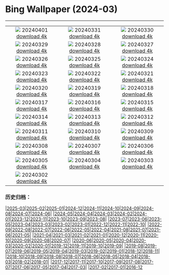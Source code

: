 # Bing Wallpaper (2024-03)
**************
| | | |
| :----: | :----: | :----: |
| ![](https://www.bing.com/th?id=OHR.PalazzoFarnese_EN-IN6555201202_1920x1080.jpg) 20240401 [download 4k](https://www.bing.com/th?id=OHR.PalazzoFarnese_EN-IN6555201202_UHD.jpg) | ![](https://www.bing.com/th?id=OHR.HungarianEggs_EN-IN6319733019_1920x1080.jpg) 20240331 [download 4k](https://www.bing.com/th?id=OHR.HungarianEggs_EN-IN6319733019_UHD.jpg) | ![](https://www.bing.com/th?id=OHR.SleepySloth_EN-IN4281443663_1920x1080.jpg) 20240330 [download 4k](https://www.bing.com/th?id=OHR.SleepySloth_EN-IN4281443663_UHD.jpg) |
| ![](https://www.bing.com/th?id=OHR.SouthStackLight_EN-IN3270278933_1920x1080.jpg) 20240329 [download 4k](https://www.bing.com/th?id=OHR.SouthStackLight_EN-IN3270278933_UHD.jpg) | ![](https://www.bing.com/th?id=OHR.ShanghaiBlossoms_EN-IN2648888544_1920x1080.jpg) 20240328 [download 4k](https://www.bing.com/th?id=OHR.ShanghaiBlossoms_EN-IN2648888544_UHD.jpg) | ![](https://www.bing.com/th?id=OHR.AmerFortJaipur_EN-IN2082526909_1920x1080.jpg) 20240327 [download 4k](https://www.bing.com/th?id=OHR.AmerFortJaipur_EN-IN2082526909_UHD.jpg) |
| ![](https://www.bing.com/th?id=OHR.HangRaiVietnam_EN-IN1740946404_1920x1080.jpg) 20240326 [download 4k](https://www.bing.com/th?id=OHR.HangRaiVietnam_EN-IN1740946404_UHD.jpg) | ![](https://www.bing.com/th?id=OHR.ColorfulHoli_EN-IN1408702608_1920x1080.jpg) 20240325 [download 4k](https://www.bing.com/th?id=OHR.ColorfulHoli_EN-IN1408702608_UHD.jpg) | ![](https://www.bing.com/th?id=OHR.WhiteEyes_EN-IN1161324930_1920x1080.jpg) 20240324 [download 4k](https://www.bing.com/th?id=OHR.WhiteEyes_EN-IN1161324930_UHD.jpg) |
| ![](https://www.bing.com/th?id=OHR.AmazonClouds_EN-IN0715787319_1920x1080.jpg) 20240323 [download 4k](https://www.bing.com/th?id=OHR.AmazonClouds_EN-IN0715787319_UHD.jpg) | ![](https://www.bing.com/th?id=OHR.WaikatoWater_EN-IN0496434558_1920x1080.jpg) 20240322 [download 4k](https://www.bing.com/th?id=OHR.WaikatoWater_EN-IN0496434558_UHD.jpg) | ![](https://www.bing.com/th?id=OHR.BwindiNationalForest_EN-IN2480914473_1920x1080.jpg) 20240321 [download 4k](https://www.bing.com/th?id=OHR.BwindiNationalForest_EN-IN2480914473_UHD.jpg) |
| ![](https://www.bing.com/th?id=OHR.SpringCaveDale_EN-IN2419088160_1920x1080.jpg) 20240320 [download 4k](https://www.bing.com/th?id=OHR.SpringCaveDale_EN-IN2419088160_UHD.jpg) | ![](https://www.bing.com/th?id=OHR.SpringFrog_EN-IN2337818146_1920x1080.jpg) 20240319 [download 4k](https://www.bing.com/th?id=OHR.SpringFrog_EN-IN2337818146_UHD.jpg) | ![](https://www.bing.com/th?id=OHR.ElephantRock_EN-IN2152093542_1920x1080.jpg) 20240318 [download 4k](https://www.bing.com/th?id=OHR.ElephantRock_EN-IN2152093542_UHD.jpg) |
| ![](https://www.bing.com/th?id=OHR.PambanBridge_EN-IN4607247244_1920x1080.jpg) 20240317 [download 4k](https://www.bing.com/th?id=OHR.PambanBridge_EN-IN4607247244_UHD.jpg) | ![](https://www.bing.com/th?id=OHR.BambooPanda_EN-IN2073859171_1920x1080.jpg) 20240316 [download 4k](https://www.bing.com/th?id=OHR.BambooPanda_EN-IN2073859171_UHD.jpg) | ![](https://www.bing.com/th?id=OHR.AnzaBorregoBloom_EN-IN2000050821_1920x1080.jpg) 20240315 [download 4k](https://www.bing.com/th?id=OHR.AnzaBorregoBloom_EN-IN2000050821_UHD.jpg) |
| ![](https://www.bing.com/th?id=OHR.AyutthayaTree_EN-IN1779605533_1920x1080.jpg) 20240314 [download 4k](https://www.bing.com/th?id=OHR.AyutthayaTree_EN-IN1779605533_UHD.jpg) | ![](https://www.bing.com/th?id=OHR.MagadiFlamingos_EN-IN1729964021_1920x1080.jpg) 20240313 [download 4k](https://www.bing.com/th?id=OHR.MagadiFlamingos_EN-IN1729964021_UHD.jpg) | ![](https://www.bing.com/th?id=OHR.BryceSnow_EN-IN1627515596_1920x1080.jpg) 20240312 [download 4k](https://www.bing.com/th?id=OHR.BryceSnow_EN-IN1627515596_UHD.jpg) |
| ![](https://www.bing.com/th?id=OHR.SleepyKoala_EN-IN1567307093_1920x1080.jpg) 20240311 [download 4k](https://www.bing.com/th?id=OHR.SleepyKoala_EN-IN1567307093_UHD.jpg) | ![](https://www.bing.com/th?id=OHR.MorningElephants_EN-IN1473865657_1920x1080.jpg) 20240310 [download 4k](https://www.bing.com/th?id=OHR.MorningElephants_EN-IN1473865657_UHD.jpg) | ![](https://www.bing.com/th?id=OHR.BistiBlue_EN-IN1019261604_1920x1080.jpg) 20240309 [download 4k](https://www.bing.com/th?id=OHR.BistiBlue_EN-IN1019261604_UHD.jpg) |
| ![](https://www.bing.com/th?id=OHR.TateLightUp_EN-IN0743144601_1920x1080.jpg) 20240308 [download 4k](https://www.bing.com/th?id=OHR.TateLightUp_EN-IN0743144601_UHD.jpg) | ![](https://www.bing.com/th?id=OHR.TarragonaSpain_EN-IN2183884361_1920x1080.jpg) 20240307 [download 4k](https://www.bing.com/th?id=OHR.TarragonaSpain_EN-IN2183884361_UHD.jpg) | ![](https://www.bing.com/th?id=OHR.WahclellaFalls_EN-IN2266702818_1920x1080.jpg) 20240306 [download 4k](https://www.bing.com/th?id=OHR.WahclellaFalls_EN-IN2266702818_UHD.jpg) |
| ![](https://www.bing.com/th?id=OHR.BangkokCircle_EN-IN0487845274_1920x1080.jpg) 20240305 [download 4k](https://www.bing.com/th?id=OHR.BangkokCircle_EN-IN0487845274_UHD.jpg) | ![](https://www.bing.com/th?id=OHR.ArenalCostaRica_EN-IN6333017933_1920x1080.jpg) 20240304 [download 4k](https://www.bing.com/th?id=OHR.ArenalCostaRica_EN-IN6333017933_UHD.jpg) | ![](https://www.bing.com/th?id=OHR.KrugerLeopard_EN-IN2497124555_1920x1080.jpg) 20240303 [download 4k](https://www.bing.com/th?id=OHR.KrugerLeopard_EN-IN2497124555_UHD.jpg) |
| ![](https://www.bing.com/th?id=OHR.ModicaItaly_EN-IN0487333046_1920x1080.jpg) 20240302 [download 4k](https://www.bing.com/th?id=OHR.ModicaItaly_EN-IN0487333046_UHD.jpg) |  |  |

### 历史归档：

|[2025-03](bing/2025-03/2025-03.md)|[2025-02](bing/2025-02/2025-02.md)|[2025-01](bing/2025-01/2025-01.md)|[2024-12](bing/2024-12/2024-12.md)|[2024-11](bing/2024-11/2024-11.md)|[2024-10](bing/2024-10/2024-10.md)|[2024-09](bing/2024-09/2024-09.md)|[2024-08](bing/2024-08/2024-08.md)|[2024-07](bing/2024-07/2024-07.md)|[2024-06](bing/2024-06/2024-06.md)|
|[2024-05](bing/2024-05/2024-05.md)|[2024-04](bing/2024-04/2024-04.md)|[2024-03](bing/2024-03/2024-03.md)|[2024-02](bing/2024-02/2024-02.md)|[2024-01](bing/2024-01/2024-01.md)|[2023-12](bing/2023-12/2023-12.md)|[2023-11](bing/2023-11/2023-11.md)|[2023-10](bing/2023-10/2023-10.md)|[2023-09](bing/2023-09/2023-09.md)|[2023-08](bing/2023-08/2023-08.md)|
|[2023-07](bing/2023-07/2023-07.md)|[2023-06](bing/2023-06/2023-06.md)|[2023-05](bing/2023-05/2023-05.md)|[2023-04](bing/2023-04/2023-04.md)|[2023-03](bing/2023-03/2023-03.md)|[2023-02](bing/2023-02/2023-02.md)|[2023-01](bing/2023-01/2023-01.md)|[2022-12](bing/2022-12/2022-12.md)|[2022-11](bing/2022-11/2022-11.md)|[2022-10](bing/2022-10/2022-10.md)|
|[2022-09](bing/2022-09/2022-09.md)|[2022-08](bing/2022-08/2022-08.md)|[2022-07](bing/2022-07/2022-07.md)|[2022-06](bing/2022-06/2022-06.md)|[2022-05](bing/2022-05/2022-05.md)|[2022-04](bing/2022-04/2022-04.md)|[2021-08](bing/2021-08/2021-08.md)|[2021-07](bing/2021-07/2021-07.md)|[2021-06](bing/2021-06/2021-06.md)|[2021-05](bing/2021-05/2021-05.md)|
|[2021-04](bing/2021-04/2021-04.md)|[2021-03](bing/2021-03/2021-03.md)|[2021-02](bing/2021-02/2021-02.md)|[2021-01](bing/2021-01/2021-01.md)|[2020-12](bing/2020-12/2020-12.md)|[2020-11](bing/2020-11/2020-11.md)|[2020-10](bing/2020-10/2020-10.md)|[2020-09](bing/2020-09/2020-09.md)|[2020-08](bing/2020-08/2020-08.md)|[2020-07](bing/2020-07/2020-07.md)|
|[2020-06](bing/2020-06/2020-06.md)|[2020-05](bing/2020-05/2020-05.md)|[2020-04](bing/2020-04/2020-04.md)|[2020-03](bing/2020-03/2020-03.md)|[2020-02](bing/2020-02/2020-02.md)|[2020-01](bing/2020-01/2020-01.md)|[2019-12](bing/2019-12/2019-12.md)|[2019-11](bing/2019-11/2019-11.md)|[2019-10](bing/2019-10/2019-10.md)|[2019-09](bing/2019-09/2019-09.md)|
|[2019-08](bing/2019-08/2019-08.md)|[2019-07](bing/2019-07/2019-07.md)|[2019-06](bing/2019-06/2019-06.md)|[2019-05](bing/2019-05/2019-05.md)|[2019-04](bing/2019-04/2019-04.md)|[2019-03](bing/2019-03/2019-03.md)|[2019-02](bing/2019-02/2019-02.md)|[2019-01](bing/2019-01/2019-01.md)|[2018-12](bing/2018-12/2018-12.md)|[2018-11](bing/2018-11/2018-11.md)|
|[2018-10](bing/2018-10/2018-10.md)|[2018-09](bing/2018-09/2018-09.md)|[2018-08](bing/2018-08/2018-08.md)|[2018-07](bing/2018-07/2018-07.md)|[2018-06](bing/2018-06/2018-06.md)|[2018-05](bing/2018-05/2018-05.md)|[2018-04](bing/2018-04/2018-04.md)|[2018-03](bing/2018-03/2018-03.md)|[2018-02](bing/2018-02/2018-02.md)|[2018-01](bing/2018-01/2018-01.md)|
|[2017-12](bing/2017-12/2017-12.md)|[2017-11](bing/2017-11/2017-11.md)|[2017-10](bing/2017-10/2017-10.md)|[2017-09](bing/2017-09/2017-09.md)|[2017-08](bing/2017-08/2017-08.md)|[2017-07](bing/2017-07/2017-07.md)|[2017-06](bing/2017-06/2017-06.md)|[2017-05](bing/2017-05/2017-05.md)|[2017-04](bing/2017-04/2017-04.md)|[2017-03](bing/2017-03/2017-03.md)|
|[2017-02](bing/2017-02/2017-02.md)|[2017-01](bing/2017-01/2017-01.md)|[2016-12](bing/2016-12/2016-12.md)